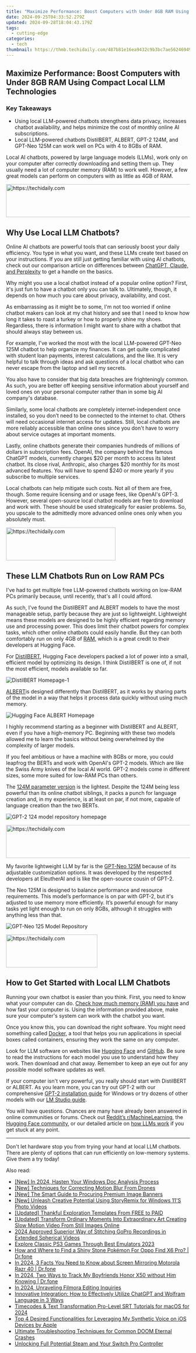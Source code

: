 ```yaml
---
title: "Maximize Performance: Boost Computers with Under 8GB RAM Using Compact Local LLM Technologies"
date: 2024-09-25T04:33:52.279Z
updated: 2024-09-28T18:04:43.179Z
tags:
  - cutting-edge
categories:
  - tech
thumbnail: https://thmb.techidaily.com/487b81e16ea9432c9b3bc7ae56246949ca490ff5dbda3843a3191dbeadf76d9d.jpg
---
```


## Maximize Performance: Boost Computers with Under 8GB RAM Using Compact Local LLM Technologies

### Key Takeaways

* Using local LLM-powered chatbots strengthens data privacy, increases chatbot availability, and helps minimize the cost of monthly online AI subscriptions.
* Local LLM-powered chatbots DistilBERT, ALBERT, GPT-2 124M, and GPT-Neo 125M can work well on PCs with 4 to 8GBs of RAM.

 Local AI chatbots, powered by large language models (LLMs), work only on your computer after correctly downloading and setting them up. They usually need a lot of computer memory (RAM) to work well. However, a few great models can perform on computers with as little as 4GB of RAM.

<!-- affiliate ads begin -->
<a href="https://unicoeye.pxf.io/c/5597632/2134493/18498" target="_top" id="2134493">
  <img src="//a.impactradius-go.com/display-ad/18498-2134493" border="0" alt="https://techidaily.com" width="728" height="90"/>
</a>
<img height="0" width="0" src="https://unicoeye.pxf.io/i/5597632/2134493/18498" style="position:absolute;visibility:hidden;" border="0" />
<!-- affiliate ads end -->

##  Why Use Local LLM Chatbots?

 Online AI chatbots are powerful tools that can seriously boost your daily efficiency. You type in what you want, and these LLMs create text based on your instructions. If you are still just getting familiar with using AI chatbots, check out our comparison article on differences between [ChatGPT, Claude, and Perplexity](https://instagram-video-files.techidaily.com/updated-2024-approved-enhance-your-video-impact-with-slow-motion-on-ig/) to get a handle on the basics.

 Why might you use a local chatbot instead of a popular online option? First, it's just fun to have a chatbot only you can talk to. Ultimately, though, it depends on how much you care about privacy, availability, and cost.

 As embarrassing as it might be to some, I'm not too worried if online chatbot makers can look at my chat history and see that I need to know how long it takes to roast a turkey or how to properly shine my shoes. Regardless, there is information I might want to share with a chatbot that should always stay between us.

 For example, I've worked the most with the local LLM-powered GPT-Neo 125M chatbot to help organize my finances. It can get quite complicated with student loan payments, interest calculations, and the like. It is very helpful to talk through ideas and ask questions of a local chatbot who can never escape from the laptop and sell my secrets.

 You also have to consider that big data breaches are frighteningly common. As such, you are better off keeping sensitive information about yourself and loved ones on your personal computer rather than in some big AI company's database.

 Similarly, some local chatbots are completely internet-independent once installed, so you don’t need to be connected to the internet to chat. Others will need occasional internet access for updates. Still, local chatbots are more reliably accessible than online ones since you don't have to worry about service outages at important moments.

 Lastly, online chatbots generate their companies hundreds of millions of dollars in subscription fees. OpenAI, the company behind the famous ChatGPT models, currently charges $20 per month to access its latest chatbot. Its close rival, Anthropic, also charges $20 monthly for its most advanced features. You will have to spend $240 or more yearly if you subscribe to multiple services.

 Local chatbots can help mitigate such costs. Not all of them are free, though. Some require licensing and or usage fees, like OpenAI's GPT-3\. However, several open-source local chatbot models are free to download and work with. These should be used strategically for easier problems. So, you upscale to the admittedly more advanced online ones only when you absolutely must.

<!-- affiliate ads begin -->
<a href="https://aligracehair.sjv.io/c/5597632/1972679/19272" target="_top" id="1972679">
  <img src="//a.impactradius-go.com/display-ad/19272-1972679" border="0" alt="https://techidaily.com" width="300" height="90"/>
</a>
<img height="0" width="0" src="https://aligracehair.sjv.io/i/5597632/1972679/19272" style="position:absolute;visibility:hidden;" border="0" />
<!-- affiliate ads end -->

##  These LLM Chatbots Run on Low RAM PCs

 I've had to get multiple free LLM-powered chatbots working on low-RAM PCs primarily because, until recently, that's all I could afford.

 As such, I've found the DistilBERT and ALBERT models to have the most manageable setup, partly because they are just so lightweight. Lightweight means these models are designed to be highly efficient regarding memory use and processing power. This does limit their chatbot powers for complex tasks, which other online chatbots could easily handle. But they can both comfortably run on only 4GB of [RAM](https://youtube-web.techidaily.com/ed-2024-approved-unlocking-youtube-success-top-video-strategies-to-explode-views/), which is a great credit to their developers at Hugging Face.

 For [DistilBERT](https://huggingface.co/docs/transformers/model%5Fdoc/distilbert), Hugging Face developers packed a lot of power into a small, efficient model by optimizing its design. I think DistilBERT is one of, if not the most efficient, models available so far.

![DistilBERT Homepage-1](https://static1.howtogeekimages.com/wordpress/wp-content/uploads/2024/06/distilbert-homepage-1.PNG) 

[ALBERT](https://huggingface.co/docs/transformers/model%5Fdoc/albert)is designed differently than DistilBERT, as it works by sharing parts of the model in a way that helps it process data quickly without using much memory.

![Hugging Face ALBERT Homepage](https://static1.howtogeekimages.com/wordpress/wp-content/uploads/2024/06/hugging-face-albert-homepage.PNG) 

 I highly recommend starting as a beginner with DistilBERT and ALBERT, even if you have a high-memory PC. Beginning with these two models allowed me to learn the basics without being overwhelmed by the complexity of larger models.

 If you feel ambitious or have a machine with 8GBs or more, you could leapfrog the BERTs and work with OpenAI's GPT-2 models. Which are like the Swiss Army knives of the local AI world. GPT-2 models come in different sizes, some more suited for low-RAM PCs than others.

 The [124M parameter version](https://huggingface.co/openai-community/gpt2) is the lightest. Despite the 124M being less powerful than its online chatbot siblings, it packs a punch for language creation and, in my experience, is at least on par, if not more, capable of language creation than the two BERTs.

![GPT-2 124 model repository homepage](https://static1.howtogeekimages.com/wordpress/wp-content/uploads/2024/06/gpt-2-model-homepage.PNG) 

<!-- affiliate ads begin -->
<a href="https://dhgate.sjv.io/c/5597632/1175223/12108" target="_top" id="1175223">
  <img src="//a.impactradius-go.com/display-ad/12108-1175223" border="0" alt="https://techidaily.com" width="728" height="90"/>
</a>
<img height="0" width="0" src="https://dhgate.sjv.io/i/5597632/1175223/12108" style="position:absolute;visibility:hidden;" border="0" />
<!-- affiliate ads end -->

 My favorite lightweight LLM by far is the [GPT-Neo 125M](https://huggingface.co/EleutherAI/gpt-neo-125m) because of its adjustable customization options. It was developed by the respected developers at EleutherAI and is like the open-source cousin of GPT-2.

 The Neo 125M is designed to balance performance and resource requirements. This model’s performance is on par with GPT-2, but it's adjusted to use memory more efficiently. It’s powerful enough for many tasks yet light enough to run on only 8GBs, although it struggles with anything less than that.

![GPT-Neo 125 Model Repository](https://static1.howtogeekimages.com/wordpress/wp-content/uploads/2024/06/gpt-neo-125-source-code.PNG) 

<!-- affiliate ads begin -->
<a href="https://review-au.sjv.io/c/5597632/2098705/14409" target="_top" id="2098705">
  <img src="//a.impactradius-go.com/display-ad/14409-2098705" border="0" alt="https://techidaily.com" width="250" height="90"/>
</a>
<img height="0" width="0" src="https://review-au.sjv.io/i/5597632/2098705/14409" style="position:absolute;visibility:hidden;" border="0" />
<!-- affiliate ads end -->

##  How to Get Started with Local LLM Chatbots

 Running your own chatbot is easier than you think. First, you need to know what your computer can do. [Check how much memory (RAM) you have](https://easy-unlock-android.techidaily.com/in-2024-full-guide-to-unlock-your-oppo-a1x-5g-by-drfone-android/) and how fast your computer is. Using the information provided above, make sure your computer's system can work with the chatbot you want.

 Once you know this, you can download the right software. You might need something called [Docker](https://www.docker.com/), a tool that helps you run applications in special boxes called containers, ensuring they work the same on any computer.

 Look for LLM software on websites like [Hugging Face](https://huggingface.co/) and [GitHub](https://github.com/). Be sure to read the instructions for each model you use to understand how they work. Then download and chat away. Remember to keep an eye out for any possible model software updates as well.

 If your computer isn't very powerful, you really should start with DistilBERT or ALBERT. As you learn more, you can try out GPT-2 with our comprehensive [GPT-2 installation guide](https://screen-activity-recording.techidaily.com/new-the-ultimate-toolkit-disabling-background-noise-during-gmeets/) for Windows or try dozens of other models with our [LM Studio guide](https://android-transfer.techidaily.com/in-2024-how-to-transfer-videos-from-tecno-spark-10-4g-to-ipad-drfone-by-drfone-transfer-from-android-transfer-from-android/).

 You will have questions. Chances are many have already been answered in online communities or forums. Check out [Reddit’s r/MachineLearning](https://www.reddit.com/r/MachineLearning/), the [Hugging Face community](https://huggingface.co/welcome), or our detailed article on [how LLMs work](https://extra-support.techidaily.com/2024-approved-picture-perfect-presentation-software-for-impeccable-photo-framing/) if you get stuck at any point.

---

 Don't let hardware stop you from trying your hand at local LLM chatbots. There are plenty of options that can run efficiently on low-memory systems. Give them a try today!

<ins class="adsbygoogle"
     style="display:block"
     data-ad-format="autorelaxed"
     data-ad-client="ca-pub-7571918770474297"
     data-ad-slot="1223367746"></ins>

<ins class="adsbygoogle"
     style="display:block"
     data-ad-client="ca-pub-7571918770474297"
     data-ad-slot="8358498916"
     data-ad-format="auto"
     data-full-width-responsive="true"></ins>

<span class="atpl-alsoreadstyle">Also read:</span>
<div><ul>
<li><a href="https://article-posts.techidaily.com/new-in-2024-hasten-your-windows-doc-analysis-process/"><u>[New] In 2024, Hasten Your Windows Doc Analysis Process</u></a></li>
<li><a href="https://some-skills.techidaily.com/new-techniques-for-correcting-motion-blur-from-drones/"><u>[New] Techniques for Correcting Motion Blur From Drones</u></a></li>
<li><a href="https://some-skills.techidaily.com/new-the-smart-guide-to-procuring-premium-image-banners/"><u>[New] The Smart Guide to Procuring Premium Image Banners</u></a></li>
<li><a href="https://some-skills.techidaily.com/new-unleash-creative-potential-using-storyremix-for-windows-11s-photo-videos/"><u>[New] Unleash Creative Potential Using StoryRemix for Windows 11'S Photo Videos</u></a></li>
<li><a href="https://some-skills.techidaily.com/updated-thankful-exploration-templates-from-free-to-paid/"><u>[Updated] Thankful Exploration Templates From FREE to PAID</u></a></li>
<li><a href="https://some-skills.techidaily.com/updated-transform-ordinary-moments-into-extraordinary-art-creating-slow-motion-video-from-still-images-online/"><u>[Updated] Transform Ordinary Moments Into Extraordinary Art Creating Slow Motion Video From Still Images Online</u></a></li>
<li><a href="https://some-skills.techidaily.com/2024-approved-superior-way-of-stitching-gopro-recordings-in-extended-spherical-videos/"><u>2024 Approved Superior Way of Stitching GoPro Recordings in Extended Spherical Videos</u></a></li>
<li><a href="https://digital-screen-recording.techidaily.com/explore-classic-ps3-games-through-best-emulators-2023/"><u>Explore Classic PS3 Games Through Best Emulators 2023</u></a></li>
<li><a href="https://android-pokemon-go.techidaily.com/how-and-where-to-find-a-shiny-stone-pokemon-for-oppo-find-x6-pro-drfone-by-drfone-virtual-android/"><u>How and Where to Find a Shiny Stone Pokémon For Oppo Find X6 Pro? | Dr.fone</u></a></li>
<li><a href="https://screen-mirror.techidaily.com/in-2024-3-facts-you-need-to-know-about-screen-mirroring-motorola-razr-40-drfone-by-drfone-android/"><u>In 2024, 3 Facts You Need to Know about Screen Mirroring Motorola Razr 40 | Dr.fone</u></a></li>
<li><a href="https://android-location-track.techidaily.com/in-2024-two-ways-to-track-my-boyfriends-honor-x50-without-him-knowing-drfone-by-drfone-virtual-android/"><u>In 2024, Two Ways to Track My Boyfriends Honor X50 without Him Knowing | Dr.fone</u></a></li>
<li><a href="https://some-skills.techidaily.com/in-2024-unraveling-filmora-editing-inquiries/"><u>In 2024, Unraveling Filmora Editing Inquiries</u></a></li>
<li><a href="https://tech-haven.techidaily.com/innovative-integration-how-to-effectively-utilize-chatgpt-and-wolfram-language-in-3-ways/"><u>Innovative Integration: How to Effectively Utilize ChatGPT and Wolfram Language in 3 Ways</u></a></li>
<li><a href="https://some-skills.techidaily.com/timecodes-and-text-transformation-pro-level-srt-tutorials-for-macos-for-2024/"><u>Timecodes & Text Transformation Pro-Level SRT Tutorials for macOS for 2024</u></a></li>
<li><a href="https://os-tips.techidaily.com/top-4-desired-functionalities-for-leveraging-my-synthetic-voice-on-ios-devices-by-apple/"><u>Top 4 Desired Functionalities for Leveraging My Synthetic Voice on iOS Devices by Apple</u></a></li>
<li><a href="https://win-blog.techidaily.com/ultimate-troubleshooting-techniques-for-common-doom-eternal-crashes/"><u>Ultimate Troubleshooting Techniques for Common DOOM Eternal Crashes</u></a></li>
<li><a href="https://video-capture.techidaily.com/unlocking-full-potential-steam-and-your-switch-pro-controller/"><u>Unlocking Full Potential Steam and Your Switch Pro Controller</u></a></li>
</ul></div>

